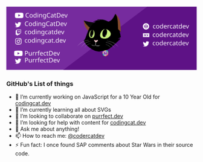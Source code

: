 [![Social banner for codercatdev](https://github.com/codercatdev/codercatdev/raw/main/assets/AJ_Primary_spin.svg)](https://alexpatterson.dev)

### GitHub's List of things

- 🔭 I’m currently working on JavaScript for a 10 Year Old for [codingcat.dev](https://codingcat.dev)
- 🌱 I’m currently learning all about SVGs
- 👯 I’m looking to collaborate on [purrfect.dev](https://purrfect.dev)
- 🤔 I’m looking for help with content for [codingcat.dev](https://codingcat.dev)
- 💬 Ask me about anything!
- 📫 How to reach me: [@codercatdev](https://twitter.com/codercatdev)
- ⚡ Fun fact: I once found SAP comments about Star Wars in their source code.
